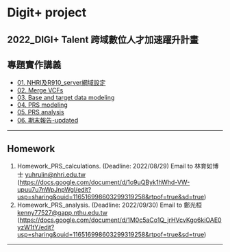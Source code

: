 # Digit+ project
2022_DIGI+ Talent 跨域數位人才加速躍升計畫
---
## 專題實作講義

* [01. NHRI及R910_server網域設定](https://drive.google.com/file/d/1oZJl8F0haUec3IJqc0sG1CSF1r87Wc10/view?usp=sharing)
* [02. Merge VCFs](https://drive.google.com/file/d/1sZdSV-8TLwcWQc-yRpvs_JdWcuU5kd5H/view?usp=sharing)
* [03. Base and target data modeling](https://drive.google.com/file/d/18KthfDxLez_lw4BWFVi9xEGYXKlWS8h9/view?usp=sharing)
* [04. PRS modeling](https://drive.google.com/file/d/1yTtkiKQ2A2zDPW5WFr5ZyiUgDjLSUbKE/view?usp=sharing)
* [05. PRS analysis](https://drive.google.com/file/d/1MREkdlL0uQahr_I_-YSwTzFFkdznOpYN/view?usp=sharing)
* [06. 期末報告-updated](https://drive.google.com/file/d/11mL6Arb4N677PwbAUvmurzv8Opwb-Ye4/view?usp=sharing)
---
## Homework
1. Homework_PRS_calculations. (Deadline: 2022/08/29) Email to 林育如博士 yuhrulin@nhri.edu.tw (https://docs.google.com/document/d/1o9uQByk1hWhd-VW-upuu7u7nWpJnpWgl/edit?usp=sharing&ouid=116516998603299319258&rtpof=true&sd=true)
2. Homework_PRS_analysis. (Deadline: 2022/09/30) Email to 鄭光桓 kenny77527@gapp.nthu.edu.tw (https://docs.google.com/document/d/1M0c5aCo1Q_jrHVcvKgo6kiOAE0yzW1tY/edit?usp=sharing&ouid=116516998603299319258&rtpof=true&sd=true)
---
